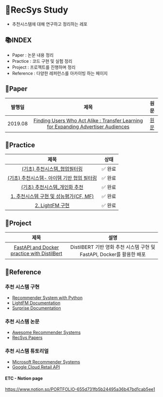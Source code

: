 # 📖RecSys Study
- 추천시스템에 대해 연구하고 정리하는 레포

## 📚INDEX
- Paper : 논문 내용 정리
- Practice : 코드 구현 및 실험 정리
- Project : 프로젝트를 진행하며 정리
- Reference : 다양한 레퍼런스를 아카이빙 하는 페이지

## 📗Paper
|발행일|제목|원문|
|:---:|:---:|:---:|
|2019.08|[Finding Users Who Act Alike : Transfer Learning for Expanding Advertiser Audiences](./Paper/Finding%20Users%20Who%20Act%20Alike%20%3A%20Transfer%20Learning%20for%20Expanding%20Advertiser%20Audiences)|[원문](https://www.pinterestlabs.com/media/phkg2uau/transferlearning-kdd2019.pdf)|

## 📕Practice
|제목|상태|
|:---:|:---:|
|[(기초) 추천시스템_협업필터링](./Practice/\(기초\)%20추천시스템_협업필터링.ipynb)|✅ 완료|
|[(기초) 추천시스템- 아이템 기반 협업 필터링](./Practice/\(기초\)%20추천시스템-%20아이템%20기반%20협업%20필터링.ipynb)|✅ 완료|
|[(기초) 추천시스템_개인화 추천](./Practice/\(기초\)%20추천시스템_개인화%20추천.ipynb)|✅ 완료|
|[1. 추천시스템 구현 및 성능평가(CF, MF)](./Practice/1.%20추천시스템%20구현%20및%20성능평가\(CF%2C%20MF\).ipynb)|✅ 완료|
|[2. LightFM 구현](./Practice/2.%20LightFM%20구현.ipynb)|✅ 완료|

## 📘Project
|제목|설명|
|:---:|:---:|
|[FastAPI and Docker practice with DistilBert](./Project/FastAPI%20and%20Docker%20practice)|DistilBERT 기반 영화 추천 시스템 구현 및 FastAPI, Docker를 활용한 배포|

## 📙Reference
### 추천 시스템 구현
- [Recommender System with Python](https://github.com/lsjsj92/recommender_system_with_Python)
- [LightFM Documentation](https://making.lyst.com/lightfm/docs/home.html)
- [Surprise Documentation](https://surprise.readthedocs.io/en/stable/)

### 추천 시스템 논문
- [Awesome Recommender Systems](https://github.com/robi56/awesome-recommender-systems)
- [RecSys Papers](https://github.com/jihoo-kim/awesome-recommender-systems)

### 추천 시스템 튜토리얼
- [Microsoft Recommender Systems](https://github.com/microsoft/recommenders)
- [Google Cloud Retail API](https://cloud.google.com/retail/docs/recommendations)

#### ETC - Notion page
https://www.notion.so/PORTFOLIO-655d731fb5b24495a36b47bd1cab5ee1
